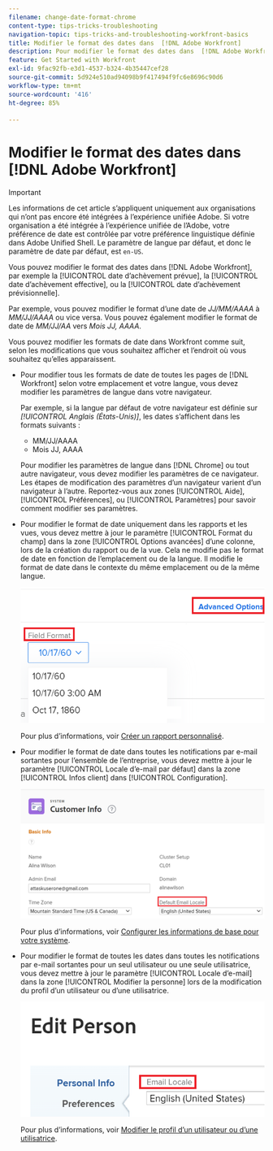 ```yaml
---
filename: change-date-format-chrome
content-type: tips-tricks-troubleshooting
navigation-topic: tips-tricks-and-troubleshooting-workfront-basics
title: Modifier le format des dates dans  [!DNL Adobe Workfront]
description: Pour modifier le format des dates dans  [!DNL Adobe Workfront] , vous devez modifier les paramètres de langue dans votre navigateur.
feature: Get Started with Workfront
exl-id: 9fac92fb-e3d1-4537-b324-4b35447cef28
source-git-commit: 5d924e510ad94098b9f417494f9fc6e8696c90d6
workflow-type: tm+mt
source-wordcount: '416'
ht-degree: 85%

---
```


# Modifier le format des dates dans [!DNL Adobe Workfront]

<!--this article used to be called "Change the date format in Adobe Workfront when using Chrome". The team decieded to make it more generic and hide the steps. Also see drafted content below-->

>[!IMPORTANT]
>
> Les informations de cet article s’appliquent uniquement aux organisations qui n’ont pas encore été intégrées à l’expérience unifiée Adobe.
> Si votre organisation a été intégrée à l’expérience unifiée de l’Adobe, votre préférence de date est contrôlée par votre préférence linguistique définie dans Adobe Unified Shell. Le paramètre de langue par défaut, et donc le paramètre de date par défaut, est `en-US`.

Vous pouvez modifier le format des dates dans [!DNL Adobe Workfront], par exemple la [!UICONTROL date d’achèvement prévue], la [!UICONTROL date d’achèvement effective], ou la [!UICONTROL date d’achèvement prévisionnelle].

Par exemple, vous pouvez modifier le format d’une date de _JJ/MM/AAAA_ à _MM/JJ/AAAA_ ou vice versa.
Vous pouvez également modifier le format de date de _MM/JJ/AA_ vers _Mois JJ, AAAA_.

Vous pouvez modifier les formats de date dans Workfront comme suit, selon les modifications que vous souhaitez afficher et l’endroit où vous souhaitez qu’elles apparaissent.

* Pour modifier tous les formats de date de toutes les pages de [!DNL Workfront] selon votre emplacement et votre langue, vous devez modifier les paramètres de langue dans votre navigateur.

  Par exemple, si la langue par défaut de votre navigateur est définie sur *[!UICONTROL Anglais (États-Unis)]*, les dates s’affichent dans les formats suivants :

   * MM/JJ/AAAA
   * Mois JJ, AAAA

  Pour modifier les paramètres de langue dans [!DNL Chrome] ou tout autre navigateur, vous devez modifier les paramètres de ce navigateur. Les étapes de modification des paramètres d’un navigateur varient d’un navigateur à l’autre. Reportez-vous aux zones [!UICONTROL Aide], [!UICONTROL Préférences], ou [!UICONTROL Paramètres] pour savoir comment modifier ses paramètres.

* Pour modifier le format de date uniquement dans les rapports et les vues, vous devez mettre à jour le paramètre [!UICONTROL Format du champ] dans la zone [!UICONTROL Options avancées] d’une colonne, lors de la création du rapport ou de la vue. Cela ne modifie pas le format de date en fonction de l’emplacement ou de la langue. Il modifie le format de date dans le contexte du même emplacement ou de la même langue.

  ![](assets/field-format-in-advanced-options-of-a-view-highlighted.png)

  Pour plus d’informations, voir [Créer un rapport personnalisé](../../reports-and-dashboards/reports/creating-and-managing-reports/create-custom-report.md).

* Pour modifier le format de date dans toutes les notifications par e-mail sortantes pour l’ensemble de l’entreprise, vous devez mettre à jour le paramètre [!UICONTROL Locale d’e-mail par défaut] dans la zone [!UICONTROL Infos client] dans [!UICONTROL Configuration].

  ![](assets/default-email-locale-field.png)

  Pour plus d’informations, voir [Configurer les informations de base pour votre système](../../administration-and-setup/get-started-wf-administration/configure-basic-info.md).

* Pour modifier le format de toutes les dates dans toutes les notifications par e-mail sortantes pour un seul utilisateur ou une seule utilisatrice, vous devez mettre à jour le paramètre [!UICONTROL Locale d’e-mail] dans la zone [!UICONTROL Modifier la personne] lors de la modification du profil d’un utilisateur ou d’une utilisatrice.

  ![](assets/email-locale-for-user-profile-highlighted.png)

  Pour plus d’informations, voir [Modifier le profil d’un utilisateur ou d’une utilisatrice](../../administration-and-setup/add-users/create-and-manage-users/edit-a-users-profile.md).

<!--drafted because we should not document steps for a third-party application

To change your language settings in Chrome:

1. Click the 3-dots in the top right corner of your Chrome interface, then click **Settings**.
1. On the left area of the Settings page, expand **Advanced**, then click **Languages**.  
   Or  
   Search for *language*&nbsp;at the top of the Settings page, then click **Languages**.

1. In the **Language** list, locate the language and region that use your preferred date format.

   **Example:** If you speak English and you want the date format to be MM/DD/YYYY, you would select **English (United States)**. If you speak English and you want the date format to be DD/MM/YYY, you would select **English (United Kingdom)**.

1. (Conditional) If the language and region you want to use are not visible in the list, click **Add languages** to add it to the list.
1. Click the 3-dot menu next to the language and region you want to use, then click **Move to the top**.
1. Return to the Workfront interface, then refresh the page.  
   The date format is now updated in projects and other areas of Workfront that use MM/DD/YYYY or DD/MM/YYYY format when displaying dates.

   -->
